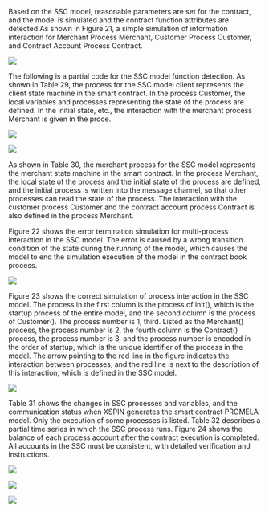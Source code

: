 Based on the SSC model, reasonable parameters are set for the contract, and the model is simulated and the contract function attributes are detected.As shown in Figure 21, a simple simulation of information interaction for Merchant Process Merchant, Customer Process Customer, and Contract Account Process Contract.

![](https://i.imgur.com/Vb26DKc.jpg)

The following is a partial code for the SSC model function detection. As shown in Table 29, the process for the SSC model client represents the client state machine in the smart contract. In the process Customer, the local variables and processes representing the state of the process are defined. In the initial state, etc., the interaction with the merchant process Merchant is given in the proce.

![](https://i.imgur.com/yMoEuiU.jpg)

![](https://i.imgur.com/dXYlAHN.jpg)

As shown in Table 30, the merchant process for the SSC model represents the merchant state machine in the smart contract. In the process Merchant, the local state of the process and the initial state of the process are defined, and the initial process is written into the message channel, so that other processes can read the state of the process. The interaction with the customer process Customer and the contract account process Contract is also defined in the process Merchant.

Figure 22 shows the error termination simulation for multi-process interaction in the SSC model. The error is caused by a wrong transition condition of the state during the running of the model, which causes the model to end the simulation execution of the model in the contract book process.

![](https://i.imgur.com/IV6HqUm.jpg)

Figure 23 shows the correct simulation of process interaction in the SSC model. The process in the first column is the process of init(), which is the startup process of the entire model, and the second column is the process of Customer(). The process number is 1, third. Listed as the Merchant() process, the process number is 2, the fourth column is the Contract() process, the process number is 3, and the process number is encoded in the order of startup, which is the unique identifier of the process in the model. The arrow pointing to the red line in the figure indicates the interaction between processes, and the red line is next to the description of this interaction, which is defined in the SSC model.

![](https://i.imgur.com/AZJhcaO.jpg)

Table 31 shows the changes in SSC processes and variables, and the communication status when XSPIN generates the smart contract PROMELA model. Only the execution of some processes is listed. Table 32 describes a partial time series in which the SSC process runs. Figure 24 shows the balance of each process account after the contract execution is completed. All accounts in the SSC must be consistent, with detailed verification and instructions.

![](https://i.imgur.com/CasaaR5.jpg)

![](https://i.imgur.com/K2iaKDd.jpg)

![](https://i.imgur.com/5rhfW86.jpg)
